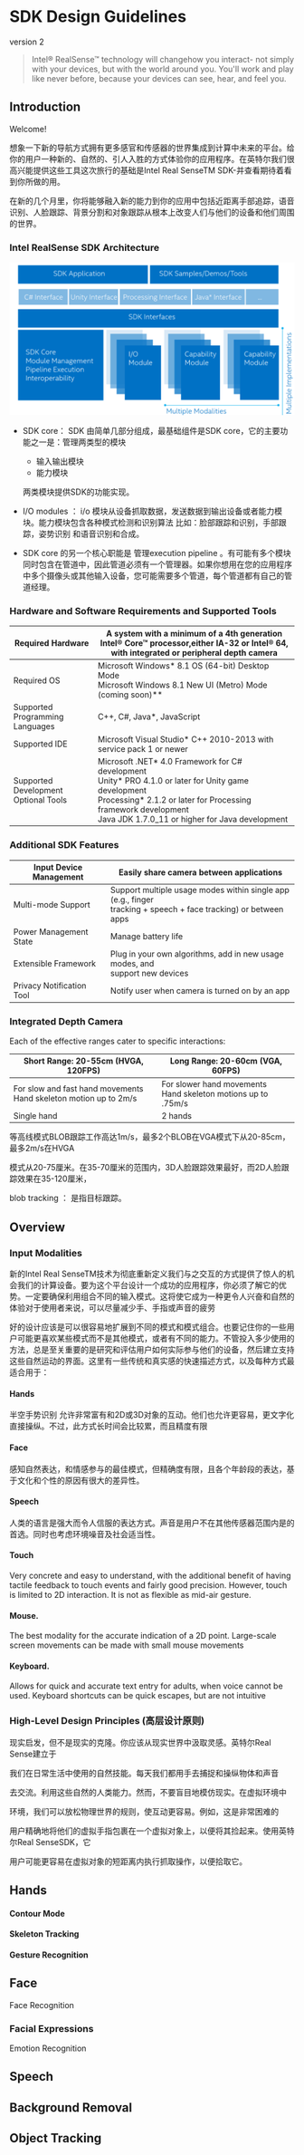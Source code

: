 # SDK Design Guidelines

version 2 



> Intel® RealSense™ technology will changehow you interact- not simply with your
> devices, but with the world around you. You'll work and play like never before,
> because your devices can see, hear, and feel you. 



## Introduction 

Welcome! 

想象一下新的导航方式拥有更多感官和传感器的世界集成到计算中未来的平台。给你的用户一种新的、自然的、引人入胜的方式体验你的应用程序。在英特尔我们很高兴能提供这些工具这次旅行的基础是Intel Real SenseTM SDK-并查看期待着看到你所做的用。

​    在新的几个月里，你将能够融入新的能力到你的应用中包括近距离手部追踪，语音识别、人脸跟踪、背景分割和对象跟踪从根本上改变人们与他们的设备和他们周围的世界。

### Intel RealSense SDK Architecture 

![](res/arch.png)

- SDK core： SDK 由简单几部分组成，最基础组件是SDK core，它的主要功能之一是：管理两类型的模块

  - 输入输出模块
  - 能力模块

  两类模块提供SDK的功能实现。

- I/O modules ： i/o  模块从设备抓取数据，发送数据到输出设备或者能力模块。能力模块包含各种模式检测和识别算法 比如：脸部跟踪和识别，手部跟踪，姿势识别 和语音识别和合成。

- SDK core 的另一个核心职能是 管理execution pipeline 。有可能有多个模块 同时包含在管道中，因此管道必须有一个管理器。如果你想用在您的应用程序中多个摄像头或其他输入设备，您可能需要多个管道，每个管道都有自己的管道经理。

### Hardware and Software Requirements and Supported Tools 

| Required Hardware                    | A system with a minimum of a 4th generation Intel® Core™ processor,either IA-32 or Intel® 64, with integrated or peripheral depth camera |
| ------------------------------------ | ------------------------------------------------------------ |
| Required OS                          | Microsoft Windows* 8.1 OS (64-bit) Desktop Mode<br/>Microsoft Windows 8.1 New UI (Metro) Mode (coming soon)** |
| Supported Programming Languages      | C++, C#, Java*, JavaScript                                   |
| Supported IDE                        | Microsoft Visual Studio* C++ 2010-2013 with service pack 1 or newer |
| Supported Development Optional Tools | Microsoft .NET* 4.0 Framework for C# development<br/>Unity* PRO 4.1.0 or later for Unity game development<br/>Processing* 2.1.2 or later for Processing framework development<br/>Java JDK 1.7.0_11 or higher for Java development |



### Additional SDK Features 

| Input Device Management   | Easily share camera between applications                     |
| ------------------------- | ------------------------------------------------------------ |
| Multi-mode Support        | Support multiple usage modes within single app (e.g., finger<br/>tracking + speech + face tracking) or between apps |
| Power Management State    | Manage battery life                                          |
| Extensible Framework      | Plug in your own algorithms, add in new usage modes, and<br/>support new devices |
| Privacy Notification Tool | Notify user when camera is turned on by an app               |



### Integrated Depth Camera 

Each of the effective ranges cater to specific interactions: 

| Short Range: 20-55cm (HVGA, 120FPS)                          | Long Range: 20-60cm (VGA, 60FPS)                             |
| ------------------------------------------------------------ | ------------------------------------------------------------ |
| For slow and fast hand movements<br/>Hand skeleton motion up to 2m/s | For slower hand movements<br/>Hand skeleton motions up to .75m/s |
| Single hand                                                  | 2 hands                                                      |

等高线模式BLOB跟踪工作高达1m/s，最多2个BLOB在VGA模式下从20-85cm，最多2m/s在HVGA

模式从20-75厘米。在35-70厘米的范围内，3D人脸跟踪效果最好，而2D人脸跟踪效果在35-120厘米，



blob tracking ：  是指目标跟踪。

## Overview 

### Input Modalities 

新的Intel Real SenseTM技术为彻底重新定义我们与之交互的方式提供了惊人的机会我们的计算设备。要为这个平台设计一个成功的应用程序，你必须了解它的优势。一定要确保利用组合不同的输入模式。这将使它成为一种更令人兴奋和自然的体验对于使用者来说，可以尽量减少手、手指或声音的疲劳

好的设计应该是可以很容易地扩展到不同的模式和模式组合。也要记住你的一些用户可能更喜欢某些模式而不是其他模式，或者有不同的能力。不管投入多少使用的方法，总是至关重要的是研究和评估用户如何实际参与他们的设备，然后建立支持这些自然运动的界面。这里有一些传统和真实感的快速描述方式，以及每种方式最适合用于：

#### Hands

半空手势识别 允许非常富有和2D或3D对象的互动。他们也允许更容易，更文字化直接操纵。不过，此方式长时间会比较累，而且精度有限

#### Face 

感知自然表达，和情感参与的最佳模式，但精确度有限，且各个年龄段的表达，基于文化和个性的原因有很大的差异性。

#### Speech 

人类的语言是强大而令人信服的表达方式。声音是用户不在其他传感器范围内是的首选。同时也考虑环境噪音及社会适当性。

#### Touch 

Very concrete and easy to understand, with the additional benefit of having tactile feedback to touch
events and fairly good precision. However, touch is limited to 2D interaction. It is not as flexible as mid-air
gesture. 

#### Mouse. 

The best modality for the accurate indication of a 2D point. Large-scale screen movements can be made with small mouse movements 

#### Keyboard. 

Allows for quick and accurate text entry for adults, when voice cannot be used. Keyboard shortcuts can be quick escapes, but are not intuitive 



### High-Level Design Principles (高层设计原则)



现实启发，但不是现实的克隆。你应该从现实世界中汲取灵感。英特尔Real Sense建立于

我们在日常生活中使用的自然技能。每天我们都用手去捕捉和操纵物体和声音

去交流。利用这些自然的人类能力。然而，不要盲目地模仿现实。在虚拟环境中

环境，我们可以放松物理世界的规则，使互动更容易。例如，这是非常困难的

用户精确地将他们的虚拟手指包裹在一个虚拟对象上，以便将其捡起来。使用英特尔Real SenseSDK，它

用户可能更容易在虚拟对象的短距离内执行抓取操作，以便拾取它。





## Hands 

#### Contour Mode 

#### Skeleton Tracking 

#### Gesture Recognition 



## Face 

Face Recognition 

### Facial Expressions 

Emotion Recognition 



## Speech 

## Background Removal 



## Object Tracking 